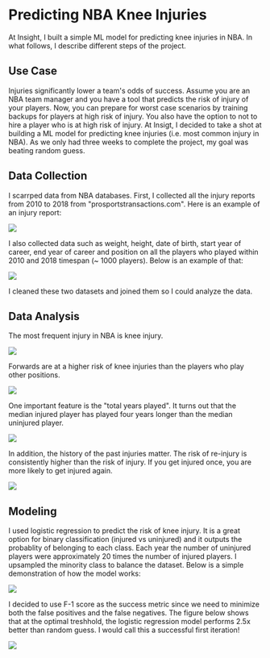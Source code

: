 # Predicting NBA Knee Injuries 
At Insight, I built a simple ML model for predicting knee injuries in NBA. In what follows, I describe different steps of the project.

## Use Case 
Injuries significantly lower a team's odds of success. Assume you are an NBA team manager and you have a tool that predicts the risk of injury of your players. Now, you can prepare for worst case scenarios by training backups for players at high risk of injury. You also have the option to not to hire a player who is at high risk of injury. At Insigt, I decided to take a shot at building a ML model for predicting knee injuries (i.e. most common injury in NBA). As we only had three weeks to complete the project, my goal was beating random guess. 

## Data Collection
I scarrped data from NBA databases. First, I collected all the injury reports from 2010 to 2018 from "prosportstransactions.com". Here is an example of an injury report: 


![](Figures/lebron_james_injuries.png)

I also collected data such as weight, height, date of birth, start year of career, end year of career and position on all the players who played within 2010 and 2018 timespan (~ 1000 players). Below is an example of that: 

![](Figures/lebron_james_info.png)

I cleaned these two datasets and joined them so I could analyze the data. 

## Data Analysis 

The most frequent injury in NBA is knee injury. 

![](Figures/all_injuries.png)

Forwards are at a higher risk of knee injuries than the players who play other positions. 

![](Figures/knee_injury_position.png)

One important feature is the "total years played". It turns out that the median injured player has played four years longer than the median uninjured player. 

![](Figures/number_years_played_hist.png)

In addition, the history of the past injuries matter. The risk of re-injury is consistently higher than the risk of injury. If you get injured once, you are more likely to get injured again. 

![](Figures/risk_injury_reinjury.png)

## Modeling
I used logistic regression to predict the risk of knee injury. It is a great option for binary classification (injured vs uninjured) and it outputs the probablity of belonging to each class. Each year the number of uninjured players were approximately 20 times the number of injured players. I upsampled the minority class to balance the dataset. Below is a simple demonstration of how the model works:

![](Figures/model.png)

I decided to use F-1 score as the success metric since we need to minimize both the false positives and the false negatives. The figure below shows that at the optimal treshhold, the logistic regression model performs 2.5x better than random guess. I would call this a successful first iteration!  

![](Figures/model_performance.png)

